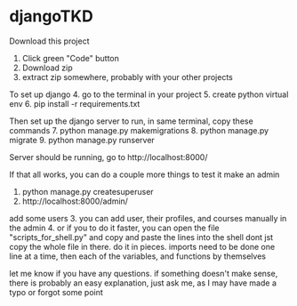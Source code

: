 # djangoTKD

Download this project
  1. Click green "Code" button
  2. Download zip
  3. extract zip somewhere, probably with your other projects


To set up django
  4. go to the terminal in your project
  5. create python virtual env
  6. pip install -r requirements.txt
  
Then set up the django server to run, in same terminal, copy these commands
  7. python manage.py makemigrations
  8. python manage.py migrate
  9. python manage.py runserver
 
Server should be running, go to http://localhost:8000/
 
If that all works, you can do a couple more things to test it
  make an admin
  1. python manage.py createsuperuser
  2. http://localhost:8000/admin/
  
  add some users
  3. you can add user, their profiles, and courses manually in the admin
  4. or if you to do it faster, you can open the file "scripts_for_shell.py" and copy and paste the lines into the shell
    dont jst copy the whole file in there. do it in pieces. imports need to be done one line at a time, then each of the variables, and functions by themselves
    
    
  let me know if you have any questions. if something doesn't make sense, there is probably an easy explanation, just ask me, as I may have made a typo or forgot some point
  
  
